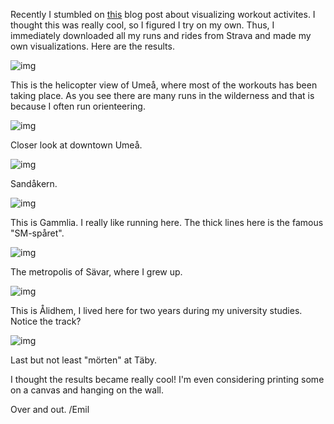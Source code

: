Recently I stumbled on [this](https://dontpaniclabs.com/blog/post/2017/07/27/mapbox-visualizing-workout-activities/) blog post about visualizing workout activites. 
I thought this was really cool, so I figured I try on my own. 
Thus, I immediately downloaded all my runs and rides from Strava and made my own visualizations.
Here are the results. 

![img](/images/running_visual/umeå_high.png)

This is the helicopter view of Umeå, where most of the workouts has been taking place. 
As you see there are many runs in the wilderness and that is because I often run orienteering. 

![img](/images/running_visual/umeå_close.png)

Closer look at downtown Umeå. 

![img](/images/running_visual/sandåkern.png)

Sandåkern. 

![img](/images/running_visual/gammlia_close.png)

This is Gammlia.
I really like running here.
The thick lines here is the famous "SM-spåret".

![img](/images/running_visual/sävar.png)

The metropolis of Sävar, where I grew up.

![img](/images/running_visual/ålidhem.png)

This is Ålidhem, I lived here for two years during my university studies. 
Notice the track? 

![img](/images/running_visual/täby.png)

Last but not least "mörten" at Täby. 

I thought the results became really cool! 
I'm even considering printing some on a canvas and hanging on the wall.

Over and out.
/Emil